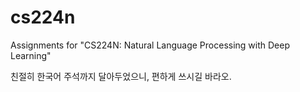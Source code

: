 # cs224n
Assignments for "CS224N: Natural Language Processing with Deep Learning"

친절히 한국어 주석까지 달아두었으니, 편하게 쓰시길 바라오.
